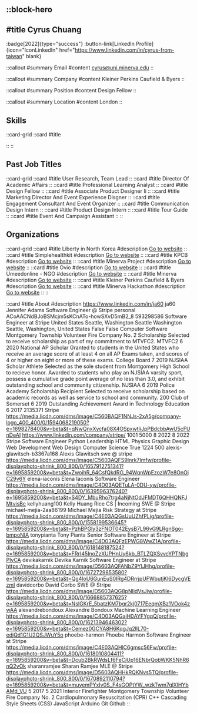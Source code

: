 ::block-hero
---
#title
Cyrus Chuang
---

:badge[2022]{type="success"}
:button-link[LinkedIn Profile]{icon="IconLinkedIn" href="https://www.linkedin.com/in/cyrus-from-taiwan" blank}

::callout
#summary
Email
#content
cyrus@uni.minerva.edu
::

::callout
#summary
Company
#content
Kleiner Perkins Caufield & Byers
::

::callout
#summary
Position
#content
Design Fellow
::

::callout
#summary
Location
#content
London
::

## Skills
::card-grid
::card
#title

::
::

## Past Job Titles
::card-grid
::card
#title
User Research, Team Lead
::
::card
#title
Director Of Academic Affairs
::
::card
#title
Professional Learning Analyst
::
::card
#title
Design Fellow
::
::card
#title
Associate Product Designer Ii
::
::card
#title
Marketing Director And Event Experience Disgner
::
::card
#title
Engagement Consultant And Event Organizer
::
::card
#title
Communication Design Intern
::
::card
#title
Product Design Intern
::
::card
#title
Tour Guide
::
::card
#title
Event And Campaign Assistant
::
::

## Organizations
::card-grid
::card
#title
Liberty in North Korea
#description
[Go to website](libertyinnorthkorea.org)
::
::card
#title
Simplehealthkit
#description
[Go to website](simplehealthkit.com)
::
::card
#title
KPCB
#description
[Go to website](kleinerperkins.com)
::
::card
#title
Minerva Project
#description
[Go to website](minervaproject.com)
::
::card
#title
Ovio
#description
[Go to website](ovio.org)
::
::card
#title
Umeedonline - NGO
#description
[Go to website](umeedonline.com)
::
::card
#title
Minerva
#description
[Go to website](minerva.edu)
::
::card
#title
Kleiner Perkins Caufield & Byers
#description
[Go to website](kpcb.com)
::
::card
#title
Minerva Hackathon
#description
[Go to website](minervahackathon.com)
::
::

::card
#title
About
#description
https://www.linkedin.com/in/ja60 ja60 Jennifer Adams Software Engineer @ Stripe personal ACoAACNdBJoBSMcjm5sKCnATo-howSXvD5mB2_8 593298586 Software Engineer at Stripe United States Seattle, Washington Seattle Washington Seattle, Washington, United States False False Computer Software Montgomery Township Volunteer Fire Company No. 2 Scholarship Selected to receive scholarship as part of my commitment to MTVFC2. MTVFC2 6 2020 National AP Scholar Granted to students in the United States who receive an average score of at least 4 on all AP Exams taken, and scores of 4 or higher on eight or more of these exams. College Board 7 2019 NJSIAA Scholar Athlete Selected as the sole student from Montgomery High School to recieve honor. Awarded to students who play an NJSIAA varsity sport, possess a cumulative grade point average of no less than 3.0, and exhibit outstanding school and community citizenship. NJSIAA 6 2019 Police Academy Scholarship Recipient Selected to receive scholarship based on academic records as well as service to school and community. 200 Club of Somerset 6 2019 Outstanding Achievement Award in Technology Education 6 2017 2135371 Stripe https://media.licdn.com/dms/image/C560BAQF1NNJs-2xA5g/company-logo_400_400/0/1594068219050?e=1698278400&v=beta&t=qNwQnxXycfa08X4OSpxwtIiJpPBdcbbAwU5cFUnDeAI https://www.linkedin.com/company/stripe/ 1001 5000 8 2022 8 2022 Stripe Software Engineer Python Leadership HTML Physics Graphic Design Web Development Web Design Computer Science True 1224 500 alexis-glawitsch-b3367a168 Alexis Glawitsch swe @ stripe https://media.licdn.com/dms/image/C5603AQFS9lnrk7Imfw/profile-displayphoto-shrink_800_800/0/1657912751341?e=1695859200&v=beta&t=ZwoihR_64CsfQkdRG_94WqnWpEzozW7e8OnOjC29v6Y elena-iaconis Elena Iaconis Software Engineer https://media.licdn.com/dms/image/C4D03AQETuLA-0DU-yw/profile-displayphoto-shrink_800_800/0/1639596376240?e=1695859200&v=beta&t=S4DY_MbuRho7trg4aNjNtOdJFMDT6QHHQNFJMtvisBc kellyhuang100 Kelly Huang Rice CS | Incoming SWE @ Stripe michael-mejia-2aa86199 Michael Mejia Risk Strategy at Stripe https://media.licdn.com/dms/image/C4E03AQGsUuUZhfPLjg/profile-displayphoto-shrink_800_800/0/1558199536645?e=1695859200&v=beta&t=PzhBPGly3zFNOT042EysB7L96vG9LRgnSgo-bmpoNIA tonypianta Tony Pianta Senior Software Engineer at Stripe https://media.licdn.com/dms/image/C4D03AQFzEPWG8WwZ1A/profile-displayphoto-shrink_800_800/0/1618148187524?e=1695859200&v=beta&t=FRrI45InoZzXUPHnUy6kb_BTLZQXSvvcYPTNbgPIyCA devikakarnik Devika Karnik Software Engineer at Stripe https://media.licdn.com/dms/image/D5603AQFANbZ9YlJHhg/profile-displayphoto-shrink_800_800/0/1672729853580?e=1695859200&v=beta&t=Qg4loU6GunEuS0IRg4DRrrjpUFWbutjKl6DycgVEzmI davidcorbo David Corbo SWE @ Stripe https://media.licdn.com/dms/image/D5603AQG8pNIidVsJiw/profile-displayphoto-shrink_800_800/0/1666885737625?e=1695859200&v=beta&t=NsIGKrE_5batzKM7bgr2kj0717EeqmXBz1VOok4zwAA alexandrebondoux Alexandre Bondoux Machine Learning Engineer https://media.licdn.com/dms/image/C4D03AQGajH0AYFYgqQ/profile-displayphoto-shrink_800_800/0/1621394646302?e=1695859200&v=beta&t=Cemez0GCYA8H6KqgJq2llL70-edjQd1G1U2QSJWuY5o phoebe-harmon Phoebe Harmon Software Engineer at Stripe https://media.licdn.com/dms/image/C4E03AQHlC6gmsc56Fw/profile-displayphoto-shrink_800_800/0/1618010804411?e=1695859200&v=beta&t=Dcub2BkRWdsLf6FeCjUp16ENbrQobWKK5NhR6nQ2vOk sharanramjee Sharan Ramjee MLE @ Stripe https://media.licdn.com/dms/image/D5603AQHHkRQKNvs5TQ/profile-displayphoto-shrink_800_800/0/1670892110794?e=1695859200&v=beta&t=muyemPYxIv0S_F4sGOPtYW_wzkTwm7glXlHYbAMd_VU 5 2017 5 2021 Interior Firefighter Montgomery Township Volunteer Fire Company No. 2 Cardiopulmonary Resuscitation (CPR) C++ Cascading Style Sheets (CSS) JavaScript Arduino Git Github
::
